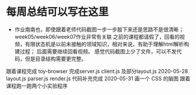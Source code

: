 # 每周总结可以写在这里

* 作业南南也，即使跟着老师代码截图一步一步敲下来还是思路不是很清晰；week05/week06/week07作业非常有关联
  之前的课程都请假了，回看的视频，有限状态机是以前未接触的领域知识，相对来说，有助于理解html解析构建过程；
  后面需要继续回看视频。
  感觉代码截图上少了文件，可以不发代码，但是目录结构需要更完整。

跟着课程完成 toy-browser
    完成server.js client.js 及部分layout.js 2020-05-28
    layout.js parser.js render.js 代码补充完成 2020-05-31
画一个 CSS 的脑图
跟着课程跑一跑两个小实验程序

